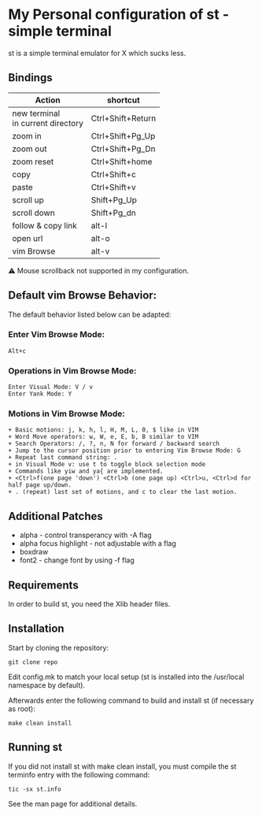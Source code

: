 My Personal configuration of st - simple terminal
==================================================
st is a simple terminal emulator for X which sucks less.

Bindings
---------

|**Action**                              | **shortcut**     |
|----------------------------------------|------------------|
|new terminal<br>in current directory    | Ctrl+Shift+Return|
|zoom in                                 | Ctrl+Shift+Pg_Up |
|zoom out                                | Ctrl+Shift+Pg_Dn |
|zoom reset                              | Ctrl+Shift+home  |
|copy                                    | Ctrl+Shift+c     |
|paste                                   | Ctrl+Shift+v     |
|scroll up                               | Shift+Pg_Up      |
|scroll down                             | Shift+Pg_dn      |
|follow & copy link                      | alt-l            |
|open url                                | alt-o            |
|vim Browse                              | alt-v            |

⚠ Mouse scrollback not supported in my configuration.

Default vim Browse Behavior:
---------------------------

The default behavior listed below can be adapted:

### Enter Vim Browse Mode:

    Alt+c

### Operations in Vim Browse Mode:

    Enter Visual Mode: V / v
    Enter Yank Mode: Y

### Motions in Vim Browse Mode:

    + Basic motions: j, k, h, l, H, M, L, 0, $ like in VIM
    + Word Move operators: w, W, e, E, b, B similar to VIM
    + Search Operators: /, ?, n, N for forward / backward search
    + Jump to the cursor position prior to entering Vim Browse Mode: G
    + Repeat last command string: .
    + in Visual Mode v: use t to toggle block selection mode
    + Commands like yiw and ya{ are implemented.
    + <Ctrl>f(one page 'down') <Ctrl>b (one page up) <Ctrl>u, <Ctrl>d for half page up/down.
    + . (repeat) last set of motions, and c to clear the last motion.

Additional Patches
------------------
+ alpha - control transperancy with -A flag
+ alpha focus highlight - not adjustable with a flag
+ boxdraw
+ font2 - change font by using -f flag

Requirements
------------
In order to build st, you need the Xlib header files.


Installation
------------
Start by cloning the repository:
```
git clone repo
```
Edit config.mk to match your local setup (st is installed into
the /usr/local namespace by default).

Afterwards enter the following command to build and install st (if
necessary as root):

    make clean install


Running st
----------
If you did not install st with make clean install, you must compile
the st terminfo entry with the following command:

    tic -sx st.info

See the man page for additional details.


